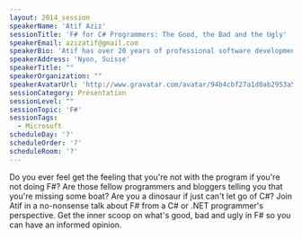 ```yaml
---
layout: 2014_session
speakerName: 'Atif Aziz'
sessionTitle: 'F# for C# Programmers: The Good, the Bad and the Ugly'
speakerEmail: azizatif@gmail.com
speakerBio: 'Atif has over 20 years of professional software development experience on the Microsoft Windows platform & has been contributing open source libraries for nearly a decade.'
speakerAddress: 'Nyon, Suisse'
speakerTitle: ""
speakerOrganization: ""
speakerAvatarUrl: 'http://www.gravatar.com/avatar/94b4cbf27a1d0ab2953a548635f0ede6?size=200&default=mm'
sessionCategory: Présentation
sessionLevel: ""
sessionTopic: 'F#'
sessionTags:
  - Microsoft
scheduleDay: '?'
scheduleOrder: '?'
scheduleRoom: '?'
---
```


Do you ever feel get the feeling that you're not with the program if you're not doing F#? Are those fellow programmers and bloggers telling you that you're missing some boat? Are you a dinosaur if just can't let go of C#? Join Atif in a no-nonsense talk about F# from a C# or .NET programmer's perspective. Get the inner scoop on what's good, bad and ugly in F# so you can have an informed opinion.
